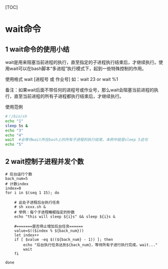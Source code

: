 [TOC]

# wait命令

## 1 wait命令的使用小结

wait是用来阻塞当前进程的执行，直至指定的子进程执行结束后，才继续执行。使用wait可以在bash脚本“多进程”执行模式下，起到一些特殊控制的作用。

使用格式
wait [进程号 或 作业号]
如：wait 23   or  wait %1

备注：如果wait后面不带任何的进程号或作业号，那么wait会阻塞当前进程的执行，直至当前进程的所有子进程都执行结束后，才继续执行。

使用范例

```bash
#！/bin/sh
echo "1"
sleep 5s &
echo "3"
echo "4"
wait  #会等待wait所在bash上的所有子进程的执行结束，本例中就是sleep 5这句
echo "5"
```

## 2 wait控制子进程并发个数

```shell
# 后台运行个数
back_num=5
# 计数index
index=0
for i in $(seq 1 15); do

    # 此处子进程后台执行任务
    # sh xxxx.sh &
    # 举例：每个子进程睡眠指定的秒数
    echo "this will sleep ${i}s" && sleep ${i}s &

    #=======是否停止增加后台任务======
    value=$(($index % ${back_num}))
    let index++
    if [ $value -eq $((${back_num} - 1)) ]; then
        echo "后台执行任务达到${back_num}，等待所有子进行执行完成，wait..."
        wait
    fi

done
```

